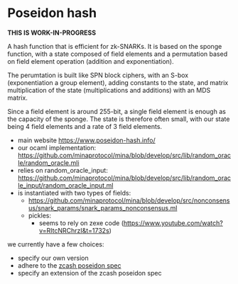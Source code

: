 # Poseidon hash

**THIS IS WORK-IN-PROGRESS**

A hash function that is efficient for zk-SNARKs. It is based on the sponge function, with a state composed of field elements and a permutation based on field element operation (addition and exponentiation).

The perumtation is built like SPN block ciphers, with an S-box (exponentiation a group element), adding constants to the state, and matrix multiplication of the state (multiplications and additions) with an MDS matrix.

Since a field element is around 255-bit, a single field element is enough as the capacity of the sponge. The state is therefore often small, with our state being 4 field elements and a rate of 3 field elements.

* main website https://www.poseidon-hash.info/
* our ocaml implementation: https://github.com/minaprotocol/mina/blob/develop/src/lib/random_oracle/random_oracle.mli
* relies on random_oracle_input: https://github.com/minaprotocol/mina/blob/develop/src/lib/random_oracle_input/random_oracle_input.ml
* is instantiated with two types of fields:
    - https://github.com/minaprotocol/mina/blob/develop/src/nonconsensus/snark_params/snark_params_nonconsensus.ml
    - pickles: 
        + seems to rely on zexe code (https://www.youtube.com/watch?v=RItcNRChrzI&t=1732s)

we currently have a few choices:

* specify our own version
* adhere to the [zcash poseidon spec](https://github.com/C2SP/C2SP/pull/3)
* specify an extension of the zcash poseidon spec
